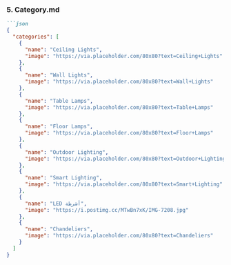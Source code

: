 
### 5. Category.md
```markdown
```json
{
  "categories": [
    {
      "name": "Ceiling Lights",
      "image": "https://via.placeholder.com/80x80?text=Ceiling+Lights"
    },
    {
      "name": "Wall Lights",
      "image": "https://via.placeholder.com/80x80?text=Wall+Lights"
    },
    {
      "name": "Table Lamps",
      "image": "https://via.placeholder.com/80x80?text=Table+Lamps"
    },
    {
      "name": "Floor Lamps",
      "image": "https://via.placeholder.com/80x80?text=Floor+Lamps"
    },
    {
      "name": "Outdoor Lighting",
      "image": "https://via.placeholder.com/80x80?text=Outdoor+Lighting"
    },
    {
      "name": "Smart Lighting",
      "image": "https://via.placeholder.com/80x80?text=Smart+Lighting"
    },
    {
      "name": "LED أشرطة",
      "image": "https://i.postimg.cc/MTwBn7xK/IMG-7208.jpg"
    },
    {
      "name": "Chandeliers",
      "image": "https://via.placeholder.com/80x80?text=Chandeliers"
    }
  ]
}
